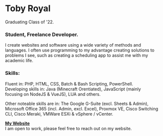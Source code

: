 # Toby Royal
Graduating Class of '22.

### Student, Freelance Developer.
I create websites and software using a wide variety of methods and languages. I often use programming to my advantage creating solutions to problems I see, such as creating a scheduling app to assist me with my academic life.

### Skills:
Fluent in: PHP, HTML, CSS, Batch & Bash Scripting, PowerShell. <br />
Developing skills in: Java (Minecraft Orentiated), JavaScript (mainly focusing on NodeJS & VueJS), LUA and others.

Other noteable skills are in: The Google G-Suite (excl. Sheets & Admin), Microsoft Office 365 (incl. Admin, excl. Excel), Proxmox VE, Cisco Switching CLI, Cisco Meraki, VMWare ESXi & vSphere / vCenter.

**[My Website](https://tobyroyal.codes/)**<br />
I am open to work, please feel free to reach out on my website.
